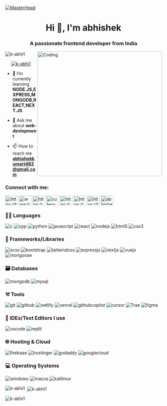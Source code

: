 
[![MasterHead](http://propulsive.in/assets/img/service-icon/web.gif)](https://github.com/k-abhi1)
<h1 align="center">Hi 👋, I'm abhishek</h1>
<h3 align="center">A passionate frontend developer from India</h3>
<img align="right" alt="Coding" width="400" src="https://cdn.dribbble.com/users/1162077/screenshort/3848914/programmer.gif">
<p align="left"> <img src="https://komarev.com/ghpvc/?username=k-abhi1&label=Profile%20views&color=0e75b6&style=flat" alt="k-abhi1" /> </p>

<div align="center"> <a href="https://github.com/ryo-ma/github-profile-trophy"><img src="https://github-profile-trophy.vercel.app/?username=k-abhi1&theme=radical&row=2&column=4&margin-w=50&margin-h=15" alt="k-abhi1" /></a></div>

- 🌱 I’m currently learning **NODE.JS,EXPRESS,MONGODB,REACT,NEXT.JS**

- 💬 Ask me about **web-devlopment**

- 📫 How to reach me **abhishekkumart483@gmail.com**

<h3 align="left">Connect with me:</h3>
<p align="left">
<a href="https://twitter.com/https://twitter.com/abhishe95775566" target="blank"><img align="center" src="https://raw.githubusercontent.com/rahuldkjain/github-profile-readme-generator/master/src/images/icons/Social/twitter.svg" alt="https://twitter.com/abhishe95775566" height="30" width="40" /></a>
<a href="https://linkedin.com/in/www.linkedin.com/in/cutexx" target="blank"><img align="center" src="https://raw.githubusercontent.com/rahuldkjain/github-profile-readme-generator/master/src/images/icons/Social/linked-in-alt.svg" alt="www.linkedin.com/in/cutexx" height="30" width="40" /></a>
<a href="https://fb.com/https://www.facebook.com/profile.php?id=100037867716074" target="blank"><img align="center" src="https://raw.githubusercontent.com/rahuldkjain/github-profile-readme-generator/master/src/images/icons/Social/facebook.svg" alt="https://www.facebook.com/profile.php?id=100037867716074" height="30" width="40" /></a>
<a href="https://instagram.com/cutexx_abhi1" target="blank"><img align="center" src="https://raw.githubusercontent.com/rahuldkjain/github-profile-readme-generator/master/src/images/icons/Social/instagram.svg" alt="cutexx_abhi1" height="30" width="40" /></a>
<a href="https://www.youtube.com/c/https://youtube.com/@abhishek_singh0095?si=k--ycn_9u6y8dcfd" target="blank"><img align="center" src="https://raw.githubusercontent.com/rahuldkjain/github-profile-readme-generator/master/src/images/icons/Social/youtube.svg" alt="https://youtube.com/@abhishek_singh0095?si=k--ycn_9u6y8dcfd" height="30" width="40" /></a>
<a href="https://www.hackerrank.com/https://www.hackerrank.com/abhishekkumart41" target="blank"><img align="center" src="https://raw.githubusercontent.com/rahuldkjain/github-profile-readme-generator/master/src/images/icons/Social/hackerrank.svg" alt="https://www.hackerrank.com/abhishekkumart41" height="30" width="40" /></a>
<a href="https://www.leetcode.com/https://leetcode.com/abhishekkumart483/" target="blank"><img align="center" src="https://raw.githubusercontent.com/rahuldkjain/github-profile-readme-generator/master/src/images/icons/Social/leet-code.svg" alt="https://leetcode.com/abhishekkumart483/" height="30" width="40" /></a>
<a href="https://auth.geeksforgeeks.org/user/abhishekkrjng" target="blank"><img align="center" src="https://raw.githubusercontent.com/rahuldkjain/github-profile-readme-generator/master/src/images/icons/Social/geeks-for-geeks.svg" alt="abhishekkrjng" height="30" width="40" /></a>
</p>

### 🧑‍💻 Languages

![c](https://img.shields.io/badge/C-00599C?style=for-the-badge&logo=c&logoColor=white)
![cpp](https://img.shields.io/badge/C++-00599C?style=for-the-badge&logo=cplusplus&logoColor=white)
![python](https://img.shields.io/badge/Python-14354C?style=for-the-badge&logo=python&logoColor=white)
![javascript](https://img.shields.io/badge/JavaScript-323330?style=for-the-badge&logo=javascript&logoColor=F7DF1E)
![react](https://img.shields.io/badge/React-20232A?style=for-the-badge&logo=react&logoColor=61DAFB)
![nodejs](https://img.shields.io/badge/Node.js-339933?style=for-the-badge&logo=nodedotjs&logoColor=white)
![html5](https://img.shields.io/badge/HTML5-E34F26?style=for-the-badge&logo=html5&logoColor=white)
![css3](https://img.shields.io/badge/CSS3-1572B6?style=for-the-badge&logo=css3&logoColor=white)


### 🧩 Frameworks/Libraries

![scss](https://img.shields.io/badge/SCSS-CC6699?style=for-the-badge&logo=sass&logoColor=white)
![bootstrap](https://img.shields.io/badge/Bootstrap-563D7C?style=for-the-badge&logo=bootstrap&logoColor=white)
![tailwindcss](https://img.shields.io/badge/Tailwind_CSS-38B2AC?style=for-the-badge&logo=tailwind-css&logoColor=white)
![expressjs](https://img.shields.io/badge/Express.js-404D59?style=for-the-badge&logo=express&logoColor=white)
![nextjs](https://img.shields.io/badge/Next.js-000000?style=for-the-badge&logo=nextdotjs&logoColor=white)
![vuejs](https://img.shields.io/badge/Vue.js-35495E?style=for-the-badge&logo=vuedotjs&logoColor=4FC08D)
![mongoose](https://img.shields.io/badge/Mongoose-880000?style=for-the-badge&logo=mongoose&logoColor=white)


### 🗃️ Databases


![mongodb](https://img.shields.io/badge/MongoDB-4EA94B?style=for-the-badge&logo=mongodb&logoColor=white)
![mysql](https://img.shields.io/badge/MySQL-005C84?style=for-the-badge&logo=mysql&logoColor=white)


### ⚒️ Tools


![git](https://img.shields.io/badge/GIT-E44C30?style=for-the-badge&logo=git&logoColor=white)
![github](https://img.shields.io/badge/GitHub-100000?style=for-the-badge&logo=github&logoColor=white)
![netlify](https://img.shields.io/badge/Netlify-00C7B7?style=for-the-badge&logo=netlify&logoColor=white)
![vercel](https://img.shields.io/badge/Vercel-%23000000.svg?style=for-the-badge&logo=vercel&logoColor=white)
![githubcopilot](https://img.shields.io/badge/GitHub_Copilot-000000?style=for-the-badge&logo=github&logoColor=white)
![cursor](https://img.shields.io/badge/Cursor-000000?style=for-the-badge&logo=cursor&logoColor=white)
![Trae](https://img.shields.io/badge/Trae_AI-3F87F5?style=for-the-badge&logo=tabnine&logoColor=white)
![figma](https://img.shields.io/badge/Figma-F24E1E?style=for-the-badge&logo=figma&logoColor=white)



### 🧠 IDEs/Text Editors I use


![vscode](https://img.shields.io/badge/Visual_Studio_Code-0078D4?style=for-the-badge&logo=visual%20studio%20code&logoColor=white)
![replit](https://img.shields.io/badge/replit-667881?style=for-the-badge&logo=replit&logoColor=white)


### 🌐 Hosting & Cloud

![firebase](https://img.shields.io/badge/Firebase-FFCA28?style=for-the-badge&logo=firebase&logoColor=black)
![hostinger](https://img.shields.io/badge/Hostinger-673DE6?style=for-the-badge&logo=hostinger&logoColor=white)
![godaddy](https://img.shields.io/badge/GoDaddy-1BDBDB?style=for-the-badge&logo=godaddy&logoColor=black)
![googlecloud](https://img.shields.io/badge/Google_Cloud-4285F4?style=for-the-badge&logo=googlecloud&logoColor=white)

### 💻 Operating Systems

![windows](https://img.shields.io/badge/Windows-0078D6?style=for-the-badge&logo=windows&logoColor=white)
![macos](https://img.shields.io/badge/mac%20os-000000?style=for-the-badge&logo=apple&logoColor=white)
![kalilinux](https://img.shields.io/badge/Kali_Linux-557C94?style=for-the-badge&logo=kalilinux&logoColor=white)

<p><img align="left" src="https://github-readme-stats.vercel.app/api/top-langs?username=k-abhi1&show_icons=true&locale=en&layout=compact" alt="k-abhi1" /></p>

<p>&nbsp;<img align="center" src="https://github-readme-stats.vercel.app/api?username=k-abhi1&show_icons=true&locale=en" alt="k-abhi1" /></p>

<p><img align="center" src="https://github-readme-streak-stats.herokuapp.com/?user=k-abhi1&" alt="k-abhi1" /></p>
